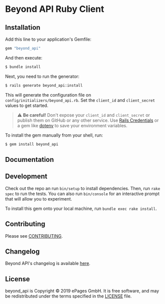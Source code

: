# Beyond API Ruby Client

## Installation

Add this line to your application's Gemfile:

```ruby
gem "beyond_api"
```

And then execute:

```bash
$ bundle install
```

Next, you need to run the generator:

```bash
$ rails generate beyond_api:install
```

This will generate the configuration file on `config/initializers/beyond_api.rb`. Set the `client_id` and `client_secret` values to get started.

> ⚠️ **Be careful!** Don't expose your `client_id` and `client_secret` or publish them on GitHub or any other service. Use [Rails Credentials](https://guides.rubyonrails.org/security.html#custom-credentials) or a gem like [dotenv](https://github.com/bkeepers/dotenv) to save your environment variables.

To install the gem manually from your shell, run:

```bash
$ gem install beyond_api
```

## Documentation

## Development

Check out the repo an run `bin/setup` to install dependencies. Then, run `rake spec` to run the tests. You can also run `bin/console` for an interactive prompt that will allow you to experiment.

To install this gem onto your local machine, run `bundle exec rake install`.

## Contributing

Please see [CONTRIBUTING](https://github.com/ePages-de/beyond_api-ruby_client/blob/master/CONTRIBUTING.md).

## Changelog

Beyond API's changelog is available [here](https://github.com/ePages-de/beyond_api-ruby_client/blob/master/CHANGELOG.md).

## License

beyond_api is Copyright © 2019 ePages GmbH. It is free software, and may be redistributed under the terms specified in the [LICENSE](https://github.com/ePages-de/beyond_api-ruby_client/blob/master/LICENSE) file.
